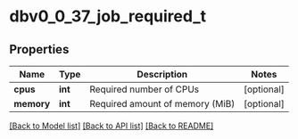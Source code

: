 # dbv0_0_37_job_required_t

## Properties
Name | Type | Description | Notes
------------ | ------------- | ------------- | -------------
**cpus** | **int** | Required number of CPUs | [optional] 
**memory** | **int** | Required amount of memory (MiB) | [optional] 

[[Back to Model list]](../README.md#documentation-for-models) [[Back to API list]](../README.md#documentation-for-api-endpoints) [[Back to README]](../README.md)


